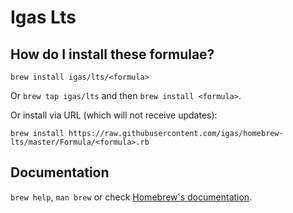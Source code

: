 # Igas Lts

## How do I install these formulae?
`brew install igas/lts/<formula>`

Or `brew tap igas/lts` and then `brew install <formula>`.

Or install via URL (which will not receive updates):

```
brew install https://raw.githubusercontent.com/igas/homebrew-lts/master/Formula/<formula>.rb
```

## Documentation
`brew help`, `man brew` or check [Homebrew's documentation](https://docs.brew.sh).
